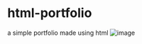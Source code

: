 # html-portfolio
a simple portfolio made using html
![image](https://github.com/varunkumarpotta/html-portfolio/assets/96905689/c09cffde-2ad7-4e5b-b54b-5acdfb56e337)
